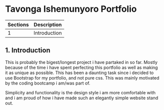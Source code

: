 # Tavonga Ishemunyoro Portfolio

| Sections | Description |
| ----------- | ----------- |
| 1 | Introduction |

## 1. Introduction

This is probably the bigest/longest project i have partaked in so far. Mostly because of the time i have spent perfecting this portfolio as well as making it as unique as possible. This has been a daunting task since i decided to use Bootstrap for my portfolio, and not pure css. This was mainly motivated by the coding bootcamp i am/was part of. 

Simplicity and functionality is the design style i am more comfortable with and i am proud of how i have made such an elegantly simple website stand out.